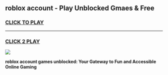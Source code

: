 
## roblox account - Play Unblocked Gmaes & Free
<h3>
<a href="https://premium.freeplayer.one?title=roblox_account&ref=19F">CLICK TO PLAY</a></h3>
<hr>

<h3>
<a href="https://premium.freeplayer.one?title=roblox_account&ref=19F">CLICK 2 PLAY</a>
  
</h3>

<a href="https://premium.freeplayer.one?title=roblox_account&ref=19F/"><img src="https://clearcache.store/games.png"></a>


**roblox account games unblocked: Your Gateway to Fun and Accessible Online Gaming**
